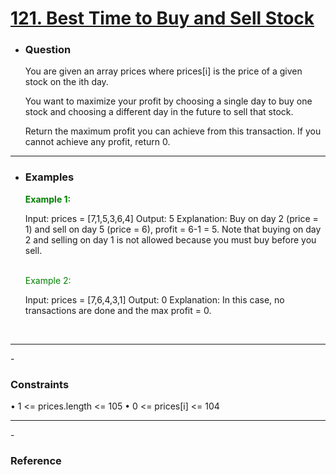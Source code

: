 <a href="https://leetcode.com/problems/best-time-to-buy-and-sell-stock/"><h1>121. Best Time to Buy and Sell Stock</h1></a>

- <h3>Question</h3>
    You are given an array prices where prices[i] is the price of a given stock on the ith day.

    You want to maximize your profit by choosing a single day to buy one stock and choosing a different day in the future to sell that stock.

    Return the maximum profit you can achieve from this transaction. If you cannot achieve any profit, return 0.
<hr>

- <h3>Examples</h3>
    <div>
    <b style="color: green">Example 1:</b>

    Input: prices = [7,1,5,3,6,4]
    Output: 5
    Explanation: Buy on day 2 (price = 1) and sell on day 5 (price = 6), profit = 6-1 = 5.
    Note that buying on day 2 and selling on day 1 is not allowed because you must buy before you sell.
    </div>
    <br>
    <div>
    <span style="color: green">Example 2:</span>

    Input: prices = [7,6,4,3,1]
    Output: 0
    Explanation: In this case, no transactions are done and the max profit = 0.
    </div>
    <br>
<hr>
- <h3>Constraints</h3>
    • 1 <= prices.length <= 105
    • 0 <= prices[i] <= 104
<hr>
- <h3>Reference</h3>
<!-- 1. [Click Here](https://youtu.be/uoFrIIrp5_g) -->

